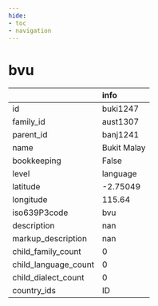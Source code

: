 ```yaml
---
hide:
- toc
- navigation
---
```

# bvu
|                      | info        |
|:---------------------|:------------|
| id                   | buki1247    |
| family_id            | aust1307    |
| parent_id            | banj1241    |
| name                 | Bukit Malay |
| bookkeeping          | False       |
| level                | language    |
| latitude             | -2.75049    |
| longitude            | 115.64      |
| iso639P3code         | bvu         |
| description          | nan         |
| markup_description   | nan         |
| child_family_count   | 0           |
| child_language_count | 0           |
| child_dialect_count  | 0           |
| country_ids          | ID          |